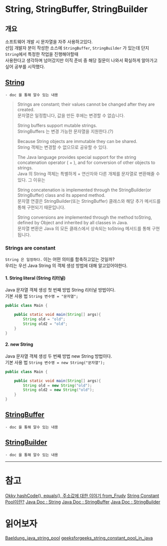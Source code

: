 # String, StringBuffer, StringBuilder

## 개요

소프트웨어 개발 시 문자열을 자주 사용하고있다.   
선임 개발자 분이 작성한 소스에 `StringBuffer`, `StringBuilder` 가 있는데 단지 `String`에서 특정한 작업을 진행해야할때   
사용한다고 생각하며 넘어갔지만 이직 준비 중 해당 질문이 나와서 확실하게 알아가고 싶어 공부를 시작했다.

## [String](https://docs.oracle.com/javase/8/docs/api/java/lang/String.html)
`· doc 을 통해 알수 있는 내용`
>
> Strings are constant; their values cannot be changed after they are created.  
> 문자열은 일정합니다, 값을 만든 후에는 변경할 수 없습니다.  
> 
> String buffers support mutable strings.  
> StringBuffers 는 변경 가능한 문자열을 지원한다.(?)  
> 
> Because String objects are immutable they can be shared.  
> String 객체는 변경할 수 없으므로 공유할 수 있다.
> 
> The Java language provides special support for the string concatenation operator ( + ), and for conversion of other objects to strings.  
> Java 의 String 객체는 특별하게 + 연산자와 다른 개체를 문자열로 변환해줄 수 있다. 그 이유는 
> 
> String concatenation is implemented through the StringBuilder(or StringBuffer) class and its append method.  
> 문자열 연결은 StringBuilder(또는 StringBuffer) 클래스와 해당 추가 메서드를 통해 구현되기 때문입니다.
> 
> String conversions are implemented through the method toString, defined by Object and inherited by all classes in Java.  
> 문자열 변환은 Java 의 모든 클래스에서 상속되는 toString 메서드를 통해 구현됩니다.

### Strings are constant

`String 은 일정하다.` 이는 어떤 의미를 함축하고있는 것일까?   
우리는 우선 Java String 의 객체 생성 방법에 대해 알고있어야한다.

#### 1. String literal (String 리터널)

Java 문자열 객체 생성 첫 번째 방법 String 리터널 방법이다.  
기본 사용 법 `String 변수명 = "문자열";`

```java
public class Main {

    public static void main(String[] args){
        String old = "old";
        String old2 = "old";
    }
}
```

#### 2. new String

Java 문자열 객체 생성 두 번째 방법 new String 방법이다.  
기본 사용 법 `String 변수명 = new String("문자열");`
```java
public class Main {

    public static void main(String[] args){
        String old = new String("old");
        String old2 = new String("old");
    }
}
```



## [StringBuffer](https://docs.oracle.com/javase/8/docs/api/java/lang/StringBuffer.html)
`· doc 을 통해 알수 있는 내용`

## [StringBuilder](https://docs.oracle.com/javase/8/docs/api/java/lang/StringBuilder.html)
`· doc 을 통해 알수 있는 내용`



---

# 참고

[Okky hashCode(), equals(), 주소값에 대한 이야기 from_Frudy](https://okky.kr/article/596050)
[String Constant Pool이란?](https://starkying.tistory.com/entry/what-is-java-string-pool)
[Java Doc : String](https://docs.oracle.com/javase/8/docs/api/java/lang/String.html)
[Java Doc : StringBuffer](https://docs.oracle.com/javase/8/docs/api/java/lang/StringBuffer.html)
[Java Doc : StringBuilder](https://docs.oracle.com/javase/8/docs/api/java/lang/StringBuilder.html)


# 읽어보자 

[Baeldung_java_string_pool](https://www.baeldung.com/java-string-pool)
[geeksforgeeks_string_constant_pool_in_java](https://www.geeksforgeeks.org/string-constant-pool-in-java/)